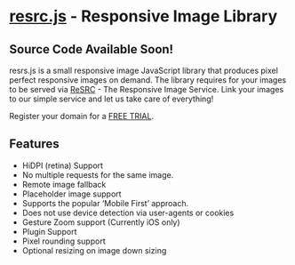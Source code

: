 [resrc.js](http://www.resrc.it/docs/javascript) - Responsive Image Library
==========================================================================

## Source Code Available Soon!

resrs.js is a small responsive image JavaScript library that produces pixel perfect responsive images on demand.
The library requires for your images to be served via [ReSRC](http://www.resrc.it) - The Responsive Image Service.
Link your images to our simple service and let us take care of everything!

Register your domain for a [FREE TRIAL](http://www.resrc.it/signup).

## Features

* HiDPI (retina) Support
* No multiple requests for the same image.
* Remote image fallback
* Placeholder image support
* Supports the popular ‘Mobile First’ approach.
* Does not use device detection via user-agents or cookies
* Gesture Zoom support (Currently iOS only)
* Plugin Support
* Pixel rounding support
* Optional resizing on image down sizing